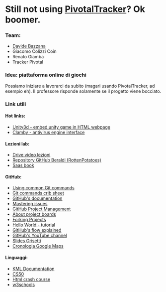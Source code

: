 # Still not using [PivotalTracker](https://www.pivotaltracker.com/signup/new?source=navbar)? Ok boomer.

### Team:
- [Davide Bazzana](https://www.pivotaltracker.com/about-us)
- Giacomo Colizzi Coin
- Renato Giamba
- Tracker Pivotal

### Idea: piattaforma online di giochi

Possiamo iniziare a lavorarci da subito (magari usando PivotalTracker, ad esempio eh). Il professore risponde solamente se il progetto viene bocciato.

### Link utili
#### Hot links:
- [Unity3d - embed unity game in HTML webpage](https://youtu.be/K52l9P19_2o)
- [Clamby - antivirus engine interface](https://github.com/kobaltz/clamby)

#### Lezioni lab:
- [Drive video lezioni](https://drive.google.com/drive/folders/1T2JZfEeW1re6kJRM72kzhaX7jIJiN8AX)
- [Repository GitHub Beraldi (RottenPotatoes)](https://github.com/RBeraldi/RottenCRUD)
- [Saas book](http://www.saasbook.info/)

#### GitHub:
- [Using common Git commands](https://help.github.com/en/github/using-git/using-common-git-commands)
- [Git commands crib sheet](https://github.com/joshnh/Git-Commands)
- [GitHub's documentation](https://help.github.com/en/github)
- [Mastering issues](https://guides.github.com/features/issues/)
- [GitHub Project Management](https://www.youtube.com/watch?v=ff5cBkPg-bQ)
- [About project boards](https://help.github.com/en/github/managing-your-work-on-github/about-project-boards)
- [Forking Projects](https://guides.github.com/activities/forking/)
- [Hello World - tutorial](https://guides.github.com/activities/hello-world/)
- [GitHub's flow explained](https://guides.github.com/introduction/flow/)
- [GitHub's YouTube channel]( https://www.youtube.com/githubguides)
- [Slides Grisetti](../master/resources/os_02a_tools_git.pdf)
- [Cronologia Google Maps](https://github.com/alexattia/Maps-Location-History)

#### Linguaggi:
- [KML Documentation](https://developers.google.com/kml/documentation)
- [CS50](https://www.youtube.com/channel/UCcabW7890RKJzL968QWEykA)
- [Html crash course](https://www.youtube.com/watch?v=XQs5KcUj-Do&t=5021s)
- [w3schools](https://www.w3schools.com/)

